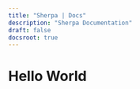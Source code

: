 ```yaml
---
title: "Sherpa | Docs"
description: "Sherpa Documentation"
draft: false
docsroot: true
---
```


# Hello World